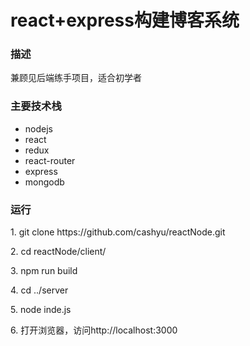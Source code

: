 # react+express构建博客系统
<div>
  <h3>描述</h3>
  <p>兼顾见后端练手项目，适合初学者</p>
  <h3>主要技术栈</h3>
  <ul>
    <li>nodejs</li>
    <li>react</li>
    <li>redux</li>
    <li>react-router</li>
    <li>express</li>
    <li>mongodb</li>
  </ul>
  <h3>运行</h3>
  <p>1. git clone https://github.com/cashyu/reactNode.git</p>
  <p>2. cd reactNode/client/</p>
  <p>3. npm run build</p>
  <p>4. cd ../server</p>
  <p>5. node inde.js</p>
  <p>6. 打开浏览器，访问http://localhost:3000</p>
</div> 
